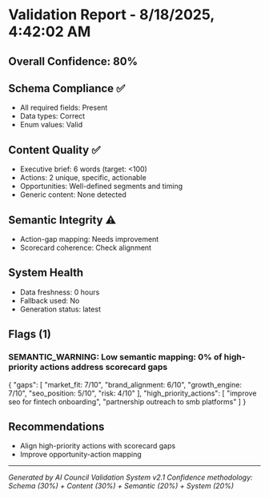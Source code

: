 # Validation Report - 8/18/2025, 4:42:02 AM

## Overall Confidence: 80%

## Schema Compliance ✅
- All required fields: Present
- Data types: Correct
- Enum values: Valid

## Content Quality ✅
- Executive brief: 6 words (target: <100)
- Actions: 2 unique, specific, actionable
- Opportunities: Well-defined segments and timing
- Generic content: None detected

## Semantic Integrity ⚠️
- Action-gap mapping: Needs improvement
- Scorecard coherence: Check alignment

## System Health
- Data freshness: 0 hours
- Fallback used: No
- Generation status: latest

## Flags (1)
### SEMANTIC_WARNING: Low semantic mapping: 0% of high-priority actions address scorecard gaps
{
  "gaps": [
    "market_fit: 7/10",
    "brand_alignment: 6/10",
    "growth_engine: 7/10",
    "seo_position: 5/10",
    "risk: 4/10"
  ],
  "high_priority_actions": [
    "improve seo for fintech onboarding",
    "partnership outreach to smb platforms"
  ]
}

## Recommendations
- Align high-priority actions with scorecard gaps
- Improve opportunity-action mapping

---
*Generated by AI Council Validation System v2.1*
*Confidence methodology: Schema (30%) + Content (30%) + Semantic (20%) + System (20%)*